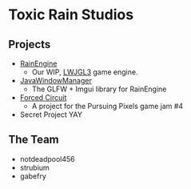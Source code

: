 # Toxic Rain Studios 

## Projects 
* [RainEngine](https://github.com/ToxicRainStudios/RainEngine)
  * Our WIP, [LWJGL3](https://github.com/LWJGL/lwjgl3) game engine. 
* [JavaWindowManager](https://github.com/strubium/JavaWindowManager)
  * The GLFW + Imgui library for RainEngine   
* [Forced Circuit](https://github.com/ToxicRainStudios/PP-Game-Jam)
  * A project for the Pursuing Pixels game jam #4
* Secret Project YAY
 
## The Team
* notdeadpool456
* strubium
* gabefry
